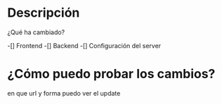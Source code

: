 # Descripción
¿Qué ha cambiado?

-[] Frontend
-[] Backend
-[] Configuración del server

# ¿Cómo puedo probar los cambios?
en que url y forma puedo ver el update
